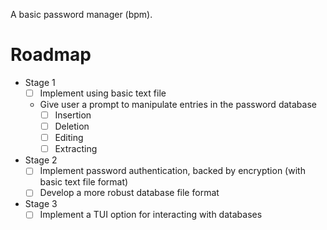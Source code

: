 A basic password manager (bpm).

# Roadmap

- Stage 1
  - [ ] Implement using basic text file
  - Give user a prompt to manipulate entries in the password database
    - [ ] Insertion
    - [ ] Deletion
    - [ ] Editing
    - [ ] Extracting
- Stage 2
  - [ ] Implement password authentication, backed by encryption (with basic text file format)
  - [ ] Develop a more robust database file format
- Stage 3
  - [ ] Implement a TUI option for interacting with databases
